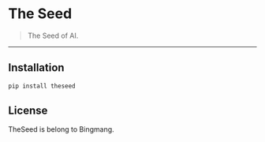 # The Seed

> The Seed of AI.

--------------------------------------------------------------------------------


## Installation

```bash
pip install theseed
```

## License

TheSeed is belong to Bingmang.
